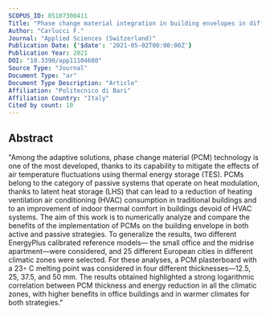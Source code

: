 ```yaml
---
SCOPUS_ID: 85107300411
Title: "Phase change material integration in building envelopes in different building types and climates: Modeling the benefits of active and passive strategies"
Author: "Carlucci F."
Journal: "Applied Sciences (Switzerland)"
Publication Date: {'$date': '2021-05-02T00:00:00Z'}
Publication Year: 2021
DOI: "10.3390/app11104680"
Source Type: "Journal"
Document Type: "ar"
Document Type Description: "Article"
Affiliation: "Politecnico di Bari"
Affiliation Country: "Italy"
Cited by count: 10
---
```


## Abstract
"Among the adaptive solutions, phase change material (PCM) technology is one of the most developed, thanks to its capability to mitigate the effects of air temperature fluctuations using thermal energy storage (TES). PCMs belong to the category of passive systems that operate on heat modulation, thanks to latent heat storage (LHS) that can lead to a reduction of heating ventilation air conditioning (HVAC) consumption in traditional buildings and to an improvement of indoor thermal comfort in buildings devoid of HVAC systems. The aim of this work is to numerically analyze and compare the benefits of the implementation of PCMs on the building envelope in both active and passive strategies. To generalize the results, two different EnergyPlus calibrated reference models— the small office and the midrise apartment—were considered, and 25 different European cities in different climatic zones were selected. For these analyses, a PCM plasterboard with a 23◦ C melting point was considered in four different thicknesses—12.5, 25, 37.5, and 50 mm. The results obtained highlighted a strong logarithmic correlation between PCM thickness and energy reduction in all the climatic zones, with higher benefits in office buildings and in warmer climates for both strategies."
